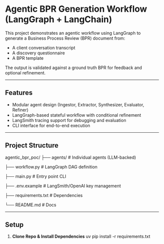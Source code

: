# Agentic BPR Generation Workflow (LangGraph + LangChain)

This project demonstrates an agentic workflow using LangGraph to generate a Business Process Review (BPR) document from:
- A client conversation transcript
- A discovery questionnaire
- A BPR template

The output is validated against a ground truth BPR for feedback and optional refinement.

---

## Features

- Modular agent design (Ingestor, Extractor, Synthesizer, Evaluator, Refiner)
- LangGraph-based stateful workflow with conditional refinement
- LangSmith tracing support for debugging and evaluation
- CLI interface for end-to-end execution

---

## Project Structure
agentic_bpr_poc/
├── agents/              # Individual agents (LLM-backed)

├── workflow.py          # LangGraph DAG definition

├── main.py              # Entry point CLI

├── .env.example         # LangSmith/OpenAI key management

├── requirements.txt     # Dependencies

└── README.md            # Docs

---

## Setup

1. **Clone Repo & Install Dependencies**
   uv pip install -r requirements.txt